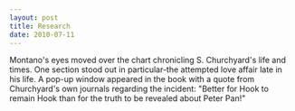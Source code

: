 ```yaml
---
layout: post
title: Research
date: 2010-07-11
---
```

Montano's eyes moved over the chart chronicling S. Churchyard's life and
      times. One section stood out in particular-the attempted love affair late in his life. A
      pop-up window appeared in the book with a quote from Churchyard's own journals regarding the
      incident:    "Better for Hook to remain Hook than for the truth to be
      revealed about Peter Pan!"